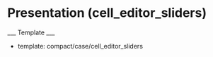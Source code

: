 # Presentation (cell_editor_sliders) #

___ Template ___

* template: compact/case/cell_editor_sliders
